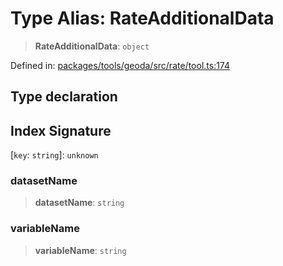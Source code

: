 # Type Alias: RateAdditionalData

> **RateAdditionalData**: `object`

Defined in: [packages/tools/geoda/src/rate/tool.ts:174](https://github.com/GeoDaCenter/openassistant/blob/bc4037be52d89829440fcc4aaa1010be73719d16/packages/tools/geoda/src/rate/tool.ts#L174)

## Type declaration

## Index Signature

\[`key`: `string`\]: `unknown`

### datasetName

> **datasetName**: `string`

### variableName

> **variableName**: `string`
